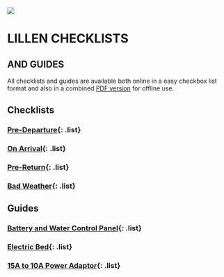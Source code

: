 <link href="styles/custom.css" rel="stylesheet" />

<img class="center" src="https://www.avanspareparts.com.au/images/quick-links-motorhomes.png" />
<h1 class="title">LILLEN CHECKLISTS</h1>
<h2 class="subtitle">AND GUIDES</h2>

All checklists and guides are available both online in a easy checkbox list 
format and also in a combined [PDF version](docs/lillen-checklist.pdf) 
for offline use.

## Checklists

### [Pre-Departure](checklists/pre-departure.md){: .list}
### [On Arrival](checklists/on-arrival.md){: .list}
### [Pre-Return](checklists/pre-return.md){: .list}
### [Bad Weather](checklists/bad-weather.md){: .list}

## Guides
### [Battery and Water Control Panel](guides/control-panel.md){: .list}
### [Electric Bed](guides/bed.md){: .list}
### [15A to 10A Power Adaptor](guides/power-adaptor.md){: .list}